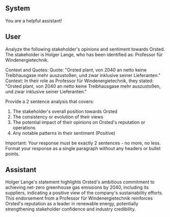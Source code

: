 ## System

You are a helpful assistant!

## User


Analyze the following stakeholder's opinions and sentiment towards Orsted. The stakeholder is Holger Lange, who has been identified as: Professor für Windenergietechnik.

Context and Quotes:
Quote: "Orsted plant, von 2040 an netto keine Treibhausgase mehr auszustoßen, und zwar inklusive seiner Lieferanten."
Context: In their role as Professor für Windenergietechnik, they stated: "Orsted plant, von 2040 an netto keine Treibhausgase mehr auszustoßen, und zwar inklusive seiner Lieferanten."

Provide a 2 sentence analysis that covers:
1. The stakeholder's overall position towards Orsted
2. The consistency or evolution of their views
3. The potential impact of their opinions on Orsted's reputation or operations
4. Any notable patterns in their sentiment (Positive)

Important: Your response must be exactly 2 sentences - no more, no less.
Format your response as a single paragraph without any headers or bullet points.


## Assistant

Holger Lange's statement highlights Orsted's ambitious commitment to achieving net-zero greenhouse gas emissions by 2040, including its suppliers, indicating a positive view of the company's sustainability efforts. This endorsement from a Professor für Windenergietechnik reinforces Orsted's reputation as a leader in renewable energy, potentially strengthening stakeholder confidence and industry credibility.

